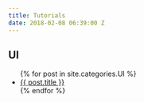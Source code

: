 ```yaml
---
title: Tutorials
date: 2018-02-08 06:39:00 Z
---
```


<h2>UI</h2>
<ul>
  {% for post in site.categories.UI %}
    <li>
      <a href="{{ post.url }}">{{ post.title }}</a>
    </li>
  {% endfor %}
</ul>